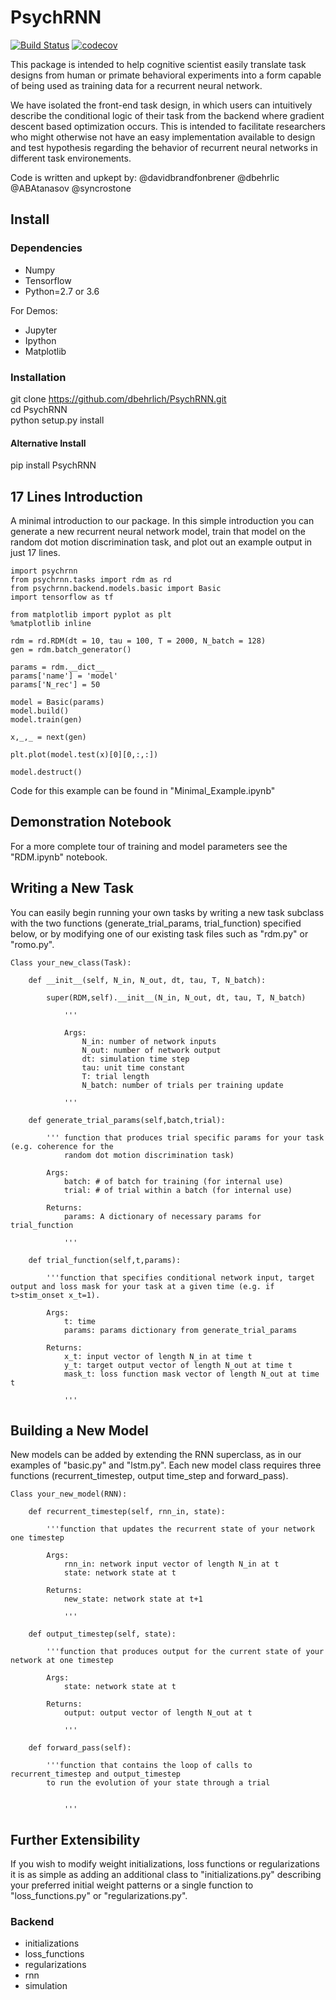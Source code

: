 # PsychRNN
[![Build Status](https://api.travis-ci.com/dbehrlich/PsychRNN.svg?branch=master)](https://api.travis-ci.com/dbehrlich/PsychRNN)
[![codecov](https://codecov.io/gh/dbehrlich/PsychRNN/branch/master/graph/badge.svg)](https://codecov.io/gh/dbehrlich/PsychRNN/)

This package is intended to help cognitive scientist easily translate task designs from human or primate behavioral experiments into a form capable of being used as training data for a recurrent neural network.


We have isolated the front-end task design, in which users can intuitively describe the conditional logic of their task from the backend where gradient descent based optimization occurs. This is intended to facilitate researchers who might otherwise not have an easy implementation available to design and test hypothesis regarding the behavior of recurrent neural networks in different task environements.


Code is written and upkept by: @davidbrandfonbrener @dbehrlic @ABAtanasov @syncrostone 

## Install

### Dependencies

- Numpy
- Tensorflow
- Python=2.7 or 3.6

For Demos:
- Jupyter
- Ipython
- Matplotlib

### Installation

git clone https://github.com/dbehrlich/PsychRNN.git  
cd PsychRNN   
python setup.py install

#### Alternative Install

pip install PsychRNN


## 17 Lines Introduction

A minimal introduction to our package. In this simple introduction you can generate a new recurrent neural network model, train that model on the random dot motion discrimination task, and plot out an example output in just 17 lines.

	import psychrnn  
	from psychrnn.tasks import rdm as rd  
	from psychrnn.backend.models.basic import Basic  
	import tensorflow as tf  

	from matplotlib import pyplot as plt  
	%matplotlib inline

	rdm = rd.RDM(dt = 10, tau = 100, T = 2000, N_batch = 128)  
	gen = rdm.batch_generator()

	params = rdm.__dict__  
	params['name'] = 'model'  
	params['N_rec'] = 50  

	model = Basic(params)  
	model.build()  
	model.train(gen)

	x,_,_ = next(gen)

	plt.plot(model.test(x)[0][0,:,:])

	model.destruct()

Code for this example can be found in "Minimal_Example.ipynb"

## Demonstration Notebook

For a more complete tour of training and model parameters see the "RDM.ipynb" notebook.


## Writing a New Task

You can easily begin running your own tasks by writing a new task subclass with the two functions (generate_trial_params, trial_function) specified below, or by modifying one of our existing task files such as "rdm.py" or "romo.py".

	Class your_new_class(Task):

		def __init__(self, N_in, N_out, dt, tau, T, N_batch):

			super(RDM,self).__init__(N_in, N_out, dt, tau, T, N_batch)

				'''

				Args:
					N_in: number of network inputs
					N_out: number of network output
					dt: simulation time step
					tau: unit time constant
					T: trial length
					N_batch: number of trials per training update

				'''

		def generate_trial_params(self,batch,trial):

			''' function that produces trial specific params for your task (e.g. coherence for the 
				random dot motion discrimination task)

			Args:
				batch: # of batch for training (for internal use)
				trial: # of trial within a batch (for internal use)

			Returns:
				params: A dictionary of necessary params for trial_function

				'''

		def trial_function(self,t,params):

			'''function that specifies conditional network input, target output and loss mask for your task at a given time (e.g. if t>stim_onset x_t=1).

			Args:
				t: time
				params: params dictionary from generate_trial_params

			Returns:
				x_t: input vector of length N_in at time t
				y_t: target output vector of length N_out at time t
				mask_t: loss function mask vector of length N_out at time t

				'''

## Building a New Model


New models can be added by extending the RNN superclass, as in our examples of "basic.py" and "lstm.py". Each new model class requires three functions (recurrent_timestep, output time_step and forward_pass).

	Class your_new_model(RNN):

		def recurrent_timestep(self, rnn_in, state):

			'''function that updates the recurrent state of your network one timestep

			Args:
				rnn_in: network input vector of length N_in at t
				state: network state at t

			Returns:
				new_state: network state at t+1

				'''

		def output_timestep(self, state):

			'''function that produces output for the current state of your network at one timestep

			Args:
				state: network state at t

			Returns:
				output: output vector of length N_out at t

				'''

		def forward_pass(self):

			'''function that contains the loop of calls to recurrent_timestep and output_timestep
			to run the evolution of your state through a trial 


				'''


## Further Extensibility

If you wish to modify weight initializations, loss functions or regularizations it is as simple as adding an additional class to "initializations.py" describing your preferred initial weight patterns or a single function to "loss_functions.py" or "regularizations.py".

### Backend

- initializations
- loss_functions
- regularizations
- rnn
- simulation

